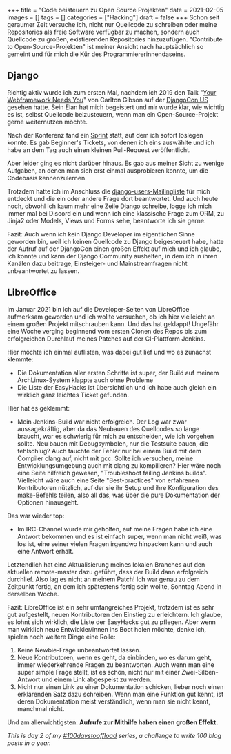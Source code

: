 +++
title = "Code beisteuern zu Open Source Projekten"
date = 2021-02-05
images = []
tags = []
categories = ["Hacking"]
draft = false 
+++
Schon seit geraumer Zeit versuche ich, nicht nur Quellcode zu schreiben oder meine Repositories als freie Software verfügbar zu machen, sondern auch Quellcode zu großen,
existierenden Repositories hinzuzufügen. "Contribute to Open-Source-Projekten" ist meiner Ansicht nach hauptsächlich so gemeint und für mich die Kür des Programmiererinnendaseins.

## Django

Richtig aktiv wurde ich zum ersten Mal, nachdem ich 2019 den Talk "[Your Webframework Needs You](https://www.youtube.com/watch?v=LjTRSH0pNBo&list=PL2NFhrDSOxgXXUMIGOs8lNe2B-f4pXOX-&index=28)" von Carlton Gibson auf der
[DjangoCon US](https://2019.djangocon.us/) gesehen hatte. Sein Elan hat mich begeistert und mir wurde klar, wie wichtig es
ist, selbst Quellcode beizusteuern, wenn man ein Open-Source-Projekt gerne weiternutzen möchte.

Nach der Konferenz fand ein [Sprint](https://en.wikipedia.org/wiki/Hackathon#Code_sprints) statt, auf dem ich sofort loslegen konnte.
Es gab Beginner's Tickets, von denen ich eins auswählte und ich habe an dem Tag auch einen
kleinen Pull-Request veröffentlicht.

Aber leider ging es nicht darüber hinaus. Es gab aus meiner Sicht zu wenige Aufgaben, an
denen man sich erst einmal ausprobieren konnte, um die Codebasis kennenzulernen.

Trotzdem hatte ich im Anschluss die [django-users-Mailingliste](https://docs.djangoproject.com/en/dev/internals/mailing-lists/#django-users) für mich entdeckt und die ein oder andere Frage dort beantwortet. Und auch heute noch, obwohl ich kaum mehr eine Zeile
Django schreibe, logge ich mich immer mal bei Discord ein und wenn ich eine klassische Frage zum ORM, zu Jinja2 oder Models, Views und Forms sehe, beantworte ich sie gerne.

Fazit: Auch wenn ich kein Django Developer im eigentlichen Sinne geworden bin, weil ich
keinen Quellcode zu Django beigesteuert habe, hatte der Aufruf auf der DjangoCon einen
großen Effekt auf mich und ich glaube, ich konnte und kann der Django Community aushelfen,
in dem ich in ihren Kanälen dazu beitrage, Einsteiger- und Mainstreamfragen nicht unbeantwortet zu lassen.

## LibreOffice

Im Januar 2021 bin ich auf die Developer-Seiten von LibreOffice aufmerksam geworden und ich wollte versuchen, ob ich hier vielleicht an einem großen Projekt mitschrauben kann.
Und das hat geklappt! Ungefähr eine Woche verging beginnend vom ersten Clonen des Repos bis zum erfolgreichen Durchlauf meines Patches auf der CI-Plattform Jenkins.

Hier möchte ich einmal auflisten, was dabei gut lief und wo es zunächst klemmte:
* Die Dokumentation aller ersten Schritte ist super, der Build auf meinem ArchLinux-System klappte auch ohne Probleme
* Die Liste der EasyHacks ist übersichtlich und ich habe auch gleich ein wirklich ganz leichtes Ticket gefunden.

Hier hat es geklemmt:
* Mein Jenkins-Build war nicht erfolgreich. Der Log war zwar aussagekräftig, aber da das Neubauen des Quellcodes so lange braucht, war es schwierig für mich zu entscheiden,
wie ich vorgehen sollte. Neu bauen mit Debugsymbolen, nur die Testsuite bauen, die fehlschlug? Auch tauchte der Fehler nur bei einem Build mit dem Compiler clang auf, nicht mit gcc. Sollte ich versuchen, meine Entwicklungsumgebung auch mit clang zu kompilieren? Hier wäre noch eine Seite hilfreich gewesen, "Troubleshoot failing Jenkins builds". Vielleicht wäre auch eine Seite "Best-practices" von erfahrenen Kontributoren nützlich, auf der sie ihr Setup und ihre Konfiguration des make-Befehls teilen, also all das, was über die pure Dokumentation der Optionen hinausgeht.

Das war wieder top:

* Im IRC-Channel wurde mir geholfen, auf meine Fragen habe ich eine Antwort
bekommen und es ist einfach super, wenn man nicht weiß, was los ist, eine seiner
vielen Fragen irgendwo hinpacken kann und auch eine Antwort erhält.

Letztendlich hat eine Aktualisierung meines lokalen Branches auf den aktuellen remote-master dazu geführt, dass der Build dann erfolgreich durchlief. Also lag es nicht an meinem Patch! Ich war genau zu dem Zeitpunkt fertig, an dem ich spätestens fertig sein wollte, Sonntag Abend in derselben Woche.

Fazit: LibreOffice ist ein sehr umfangreiches Projekt, trotzdem ist es sehr gut aufgestellt, neuen Kontributoren den Einstieg zu erleichtern. Ich glaube, es lohnt sich wirklich, die Liste der EasyHacks gut zu pflegen. Aber wenn man wirklich neue Entwickler/innen ins Boot holen möchte, denke ich, spielen noch weitere Dinge eine Rolle:
1. Keine Newbie-Frage unbeantwortet lassen.
2. Neue Kontributoren, wenn es geht, da einbinden, wo es darum geht, immer wiederkehrende
Fragen zu beantworten. Auch wenn man eine super simple Frage stellt, ist es schön, nicht nur mit einer Zwei-Silben-Antwort und einem Link abgespeist zu werden.
3. Nicht nur einen Link zu einer Dokumentation schicken, lieber noch einen erklärenden Satz dazu schreiben. Wenn man eine Funktion gut kennt, ist deren Dokumentation meist verständlich, wenn man sie nicht kennt, manchmal nicht.

Und am allerwichtigsten:
**Aufrufe zur Mithilfe haben einen großen Effekt.**

_This is day 2 of my [#100daystooffload](https://100daystooffload.com/) series, a challenge to write 100 blog posts in a year._
